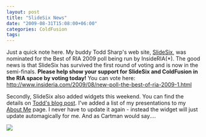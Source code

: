 ```yaml
---
layout: post
title: "SlideSix News"
date: "2009-08-31T15:08:00+06:00"
categories: ColdFusion 
tags: 
---
```


Just a quick note here. My buddy Todd Sharp's web site, <a href="http://www.slidesix.com">SlideSix</a>, was nominated for the Best of RIA 2009 poll being run by InsideRIA(*). The good news is that SlideSix has survived the first round of voting and is now in the semi-finals. <b>Please help show your support for SlideSix and ColdFusion in the RIA space by voting today!</b> You can vote here: <a href="http://www.insideria.com/2009/08/new-poll-the-best-of-ria-2009-1.html">http://www.insideria.com/2009/08/new-poll-the-best-of-ria-2009-1.html</a> 

Secondly, SlideSix also added widgets this weekend. You can find the details on <a href="http://cfsilence.com/blog/client/index.cfm/2009/8/31/SlideSix-Gets-A-New-Home-Page-Again-And-Widgets">Todd's blog post</a>. I've added a list of my presentations to my <a href="http://www.raymondcamden.com/page.cfm/About-Me">About Me</a> page. I never have to update it again - instead the widget will just update automagically for me. And as Cartman would say....

<img src="https://static.raymondcamden.com/images/cfjedi/cartmansweet.jpg" />